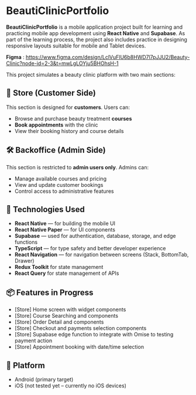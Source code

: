 # BeautiClinicPortfolio

**BeautiClinicPortfolio** is a mobile application project built for learning and practicing mobile app development using **React Native** and **Supabase**.
As part of the learning process, the project also includes practice in designing responsive layouts suitable for mobile and Tablet devices.

**Figma** : https://www.figma.com/design/LclVuFlU6b8HWD7l7pJJU2/Beauty-Clinic?node-id=2-3&t=mwLgLOYju5BHOhsH-1

This project simulates a beauty clinic platform with two main sections:

## 🏬 Store (Customer Side)

This section is designed for **customers**. Users can:

- Browse and purchase beauty treatment **courses**
- **Book appointments** with the clinic
- View their booking history and course details

## 🛠️ Backoffice (Admin Side)

This section is restricted to **admin users only**. Admins can:

- Manage available courses and pricing
- View and update customer bookings
- Control access to administrative features

## 🔧 Technologies Used

- **React Native** — for building the mobile UI
- **React Native Paper** — for UI components
- **Supabase** — used for authentication, database, storage, and edge functions
- **TypeScript** — for type safety and better developer experience
- **React Navigation** — for navigation between screens (Stack, BottomTab, Drawer)
- **Redux Toolkit** for state management
- **React Query** for state management of APIs

## 📦 Features in Progress

- [Store] Home screen with widget components
- [Store] Course Searching and components
- [Store] Order Detail and components
- [Store] Checkout and payments selection components
- [Store] Supabase edge function to integrate with Omise to testing payment action
- [Store] Appointment booking with date/time selection

## 📱 Platform

- Android (primary target)
- iOS (not tested yet – currently no iOS devices)
